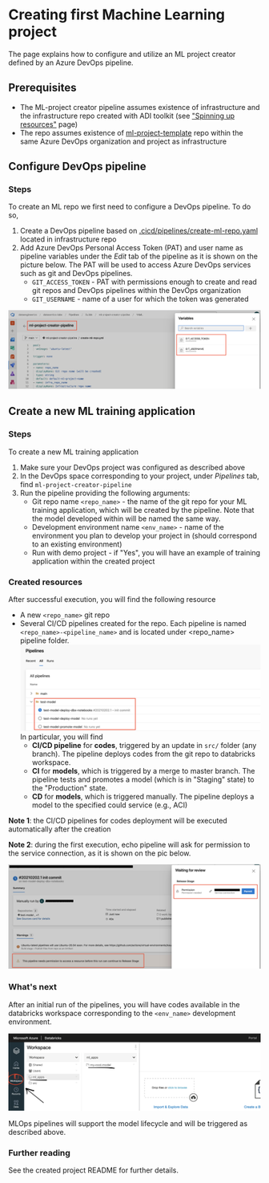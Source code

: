 # Creating first Machine Learning project 

The page explains how to configure and utilize an ML project creator defined by an Azure DevOps pipeline. 

## Prerequisites 

* The ML-project creator pipeline assumes existence of infrastructure and the infrastructure repo created with ADI toolkit (see ["Spinning up resources"](resources-setup.md) page)
* The repo assumes existence of [ml-project-template](https://dev.azure.com/dataengineerics/datasentics-labs/_git/ml-project-template) repo within the same Azure DevOps organization and project as infrastructure

## Configure DevOps pipeline

### Steps

To create an ML repo we first need to configure a DevOps pipeline. To do so, 

1. Create a DevOps pipeline based on [.cicd/pipelines/create-ml-repo.yaml](create-ml-repo.yaml) located in infrastructure repo
1. Add Azure DevOps Personal Access Token (PAT) and user name as pipeline variables under the *Edit* tab of the pipeline as it is shown on the picture below. The PAT will be used to access Azure DevOps services such as git and DevOps pipelines.
    * `GIT_ACCESS_TOKEN` - PAT with permissions enough to create and read git repos and DevOps pipelines within the DevOps organization
    * `GIT_USERNAME` - name of a user for which the token was generated

![](../images/mlproject_pipeline_vars.png)


## Create a new ML training application

### Steps

To create a new ML training application

1. Make sure your DevOps project was configured as described above 
1. In the DevOps space corresponding to your project, under *Pipelines* tab, find `ml-project-creator-pipeline`
1. Run the pipeline providing the following arguments:
    * Git repo name `<repo_name>` - the name of the git repo for your ML training application, which will be created by the pipeline. Note that the model developed within will be named the same way.
    * Development environment name `<env_name>` - name of the environment you plan to develop your project in (should correspond to an existing environment)
    * Run with demo project - if "Yes", you will have an example of training application within the created project

### Created resources 

After successful execution, you will find the following resource

* A new `<repo_name>` git repo
* Several CI/CD pipelines created for the repo. Each pipeline is named `<repo_name>-<pipeline_name>` and is located under <repo_name> pipeline folder. ![](../images/mlproject_pipeline_folder.png) In particular, you will find
    * **CI/CD pipeline** for **codes**, triggered by an update in `src/` folder (any branch). The pipeline deploys codes from the git repo to databricks workspace.
    * **CI** for **models**, which is triggered by a merge to master branch. The pipeline tests and promotes a model (which is in "Staging" state) to the "Production" state.
    * **CD** for **models**, which is triggered manually. The pipeline deploys a model to the specified could service (e.g., ACI)


**Note 1**: the CI/CD pipelines for codes deployment will be executed automatically after the creation 

**Note 2**: during the first execution, echo pipeline will ask for permission to the service connection, as it is shown on the pic below.

![](../images/mlproject_permission.png)


### What's next

After an initial run of the pipelines, you will have codes available in the databricks workspace corresponding to the `<env_name>` development environment. 

![](../images/mlproject_dbx_ws.png)

MLOps pipelines will support the model lifecycle and will be triggered as described above.

### Further reading

See the created project README for further details.
